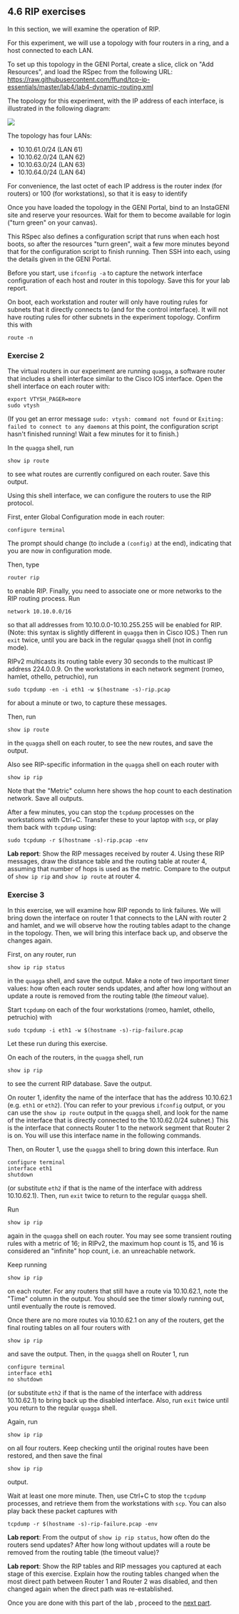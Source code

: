 ## 4.6 RIP exercises

In this section, we will examine the operation of RIP.

For this experiment, we will use a topology with four routers in a ring, and a host connected to each LAN.

To set up this topology in the GENI Portal, create a slice, click on "Add Resources", and load the RSpec from the following URL: https://raw.githubusercontent.com/ffund/tcp-ip-essentials/master/lab4/lab4-dynamic-routing.xml

The topology for this experiment, with the IP address of each interface, is illustrated in the following diagram:


![](lab4-rip-topology.svg)

The topology has four LANs:

* 10.10.61.0/24 (LAN 61)
* 10.10.62.0/24 (LAN 62)
* 10.10.63.0/24 (LAN 63)
* 10.10.64.0/24 (LAN 64)

For convenience, the last octet of each IP address is the router index (for routers) or 100 (for workstations), so that it is easy to identify

Once you have loaded the topology in the GENI Portal, bind to an InstaGENI site and reserve your resources. Wait for them to become available for login ("turn green" on your canvas). 

This RSpec also defines a configuration script that runs when each host boots, so after the resources "turn green", wait a few more minutes beyond that for the configuration script to finish running. Then SSH into each, using the details given in the GENI Portal.

Before you start, use `ifconfig -a` to capture the network interface configuration of each host and router in this topology. Save this for your lab report.

On boot, each workstation and router will only have routing rules for subnets that it directly connects to (and for the control interface). It will not have routing rules for other subnets in the experiment topology. Confirm this with

```
route -n
```

### Exercise 2

The virtual routers in our experiment are running `quagga`, a software router that includes a shell interface similar to the Cisco IOS interface. Open the shell interface on each router with:

```
export VTYSH_PAGER=more
sudo vtysh
```

(If you get an error message `sudo: vtysh: command not found` or `Exiting: failed to connect to any daemons` at this point, the configuration script hasn't finished running! Wait a few minutes for it to finish.)

In the `quagga` shell, run

```
show ip route
```

to see what routes are currently configured on each router. Save this output.

Using this shell interface, we can configure the routers to use the RIP protocol.

First, enter Global Configuration mode in each router:


```
configure terminal
```

The prompt should change (to include a `(config)` at the end), indicating that you are now in configuration mode.

Then, type

```
router rip
```

to enable RIP. Finally, you need to associate one or more networks to the RIP routing process. Run

```
network 10.10.0.0/16
```

so that all addresses from 10.10.0.0-10.10.255.255 will be enabled for RIP. (Note: this syntax is slightly different in `quagga` then in Cisco IOS.) Then run `exit` twice, until you are back in the regular `quagga` shell (not in config mode).

RIPv2 multicasts its routing table every 30 seconds to the multicast IP address 224.0.0.9. On the workstations in each network segment (romeo, hamlet, othello, petruchio), run

```
sudo tcpdump -en -i eth1 -w $(hostname -s)-rip.pcap
```

for about a minute or two, to capture these messages.

Then, run

```
show ip route
```

in the `quagga` shell on each router, to see the new routes, and save the output. 


Also see RIP-specific information in the `quagga` shell on each router with 

```
show ip rip
```

Note that the "Metric" column here shows the hop count to each destination network. Save all outputs.

After a few minutes, you can stop the `tcpdump` processes on the workstations with Ctrl+C. Transfer these to your laptop with `scp`, or play them back with `tcpdump` using:

```
sudo tcpdump -r $(hostname -s)-rip.pcap -env
```

**Lab report**: Show the RIP messages received by router 4. Using these RIP messages, draw the distance table and the routing table at router 4, assuming that number of hops is used as the metric. Compare to the output of `show ip rip` and `show ip route` at router 4.

### Exercise 3

In this exercise, we will examine how RIP reponds to link failures. We will bring down the interface on router 1 that connects to the LAN with router 2 and hamlet, and we will observe how the routing tables adapt to the change in the topology. Then, we will bring this interface back up, and observe the changes again.

First, on any router, run

```
show ip rip status
```

in the `quagga` shell, and save the output. Make a note of two important timer values: how often each router sends updates, and after how long without an update a route is removed from the routing table (the *timeout* value).

Start `tcpdump` on each of the four workstations (romeo, hamlet, othello, petruchio) with

```
sudo tcpdump -i eth1 -w $(hostname -s)-rip-failure.pcap
```

Let these run during this exercise.


On each of the routers, in the `quagga` shell, run

```
show ip rip
```

to see the current RIP database. Save the output.

On router 1, idenfity the name of the interface that has the address 10.10.62.1 (e.g. `eth1` or `eth2`). (You can refer to your previous `ifconfig` output, or you can use the `show ip route` output in the `quagga` shell, and look for the name of the interface that is directly connected to the 10.10.62.0/24 subnet.) This is the interface that connects Router 1 to the network segment that Router 2 is on. You will use this interface name in the following commands. 

Then, on Router 1, use the `quagga` shell to bring down this interface. Run

```
configure terminal
interface eth1
shutdown
```

(or substitute `eth2` if that is the name of the interface with address 10.10.62.1). Then, run `exit` twice to return to the regular `quagga` shell.

Run

```
show ip rip
```

again in the `quagga` shell on each router. You may see some transient routing rules with a metric of 16; in RIPv2, the maximum hop count is 15, and 16 is considered an "infinite" hop count, i.e. an unreachable network.


Keep running


```
show ip rip
```

on each router. For any routers that still have a route via 10.10.62.1, note the "Time" column in the output. You should see the timer slowly running out, until eventually the route is removed.

Once there are no more routes via 10.10.62.1 on any of the routers, get the final routing tables on all four routers with 

```
show ip rip
```

and save the output. Then, in the `quagga` shell on Router 1, run

```
configure terminal
interface eth1
no shutdown
```

(or substitute `eth2` if that is the name of the interface with address 10.10.62.1) to bring back up the disabled interface. Also, run `exit` twice until you return to the regular `quagga` shell.

Again, run


```
show ip rip
```

on all four routers. Keep checking until the original routes have been restored, and then save the final


```
show ip rip
```

output.

Wait at least one more minute. Then, use Ctrl+C to stop the `tcpdump` processes, and retrieve them from the workstations with `scp`. You can also play back these packet captures with


```
tcpdump -r $(hostname -s)-rip-failure.pcap -env
```



**Lab report**: From the output of `show ip rip status`, how often do the routers send updates? After how long without updates will a route be removed from the routing table (the timeout value)? 

**Lab report**: Show the RIP tables and RIP messages you captured at each stage of this exercise. Explain how the routing tables changed when the most direct path between Router 1 and Router 2 was disabled, and then changed again when the direct path was re-established.


Once you are done with this part of the lab , proceed to the [next part](el5373-lab4-47.md).
